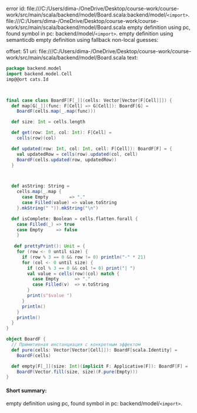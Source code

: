 error id: file:///C:/Users/dima-/OneDrive/Desktop/course-work/course-work/src/main/scala/backend/model/Board.scala:backend/model/`<import>`.
file:///C:/Users/dima-/OneDrive/Desktop/course-work/course-work/src/main/scala/backend/model/Board.scala
empty definition using pc, found symbol in pc: backend/model/`<import>`.
empty definition using semanticdb
empty definition using fallback
non-local guesses:

offset: 51
uri: file:///C:/Users/dima-/OneDrive/Desktop/course-work/course-work/src/main/scala/backend/model/Board.scala
text:
```scala
package backend.model
import backend.model.Cell
imp@@ort cats.Id



final case class BoardF[F[_]](cells: Vector[Vector[F[Cell]]]) {
  def map[G[_]](func: F[Cell] => G[Cell]): BoardF[G] =
    BoardF(cells.map(_.map(func)))

  def size: Int = cells.length

  def get(row: Int, col: Int): F[Cell] =
    cells(row)(col)

  def updated(row: Int, col: Int, cell: F[Cell]): BoardF[F] = {
    val updatedRow = cells(row).updated(col, cell)
    BoardF(cells.updated(row, updatedRow))
  }



  def asString: String =
    cells.map(_.map {
      case Empty        => "."
      case Filled(value) => value.toString
    }.mkString(" ")).mkString("\n")

  def isComplete: Boolean = cells.flatten.forall {
    case Filled(_) => true
    case Empty     => false
    }
   
   def prettyPrint(): Unit = {
    for (row <- 0 until size) {
      if (row % 3 == 0 && row != 0) println("-" * 21)
      for (col <- 0 until size) {
        if (col % 3 == 0 && col != 0) print("| ")
        val value = cells(row)(col) match {
          case Empty      => "."
          case Filled(v)  => v.toString
        }
        print(s"$value ")
      }
      println()
    }
    println()
  }
}

object BoardF {
  // Примитивная инстанциация с конкретным эффектом
  def pure(cells: Vector[Vector[Cell]]): BoardF[scala.Identity] =
    BoardF(cells)

  def empty[F[_]](size: Int)(implicit F: Applicative[F]): BoardF[F] =
    BoardF(Vector.fill(size, size)(F.pure(Empty)))
}
```


#### Short summary: 

empty definition using pc, found symbol in pc: backend/model/`<import>`.
